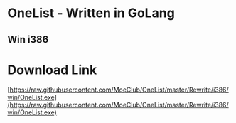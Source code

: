 # OneList - Written in GoLang
## Win i386
# Download Link
[https://raw.githubusercontent.com/MoeClub/OneList/master/Rewrite/i386/win/OneList.exe](https://raw.githubusercontent.com/MoeClub/OneList/master/Rewrite/i386/win/OneList.exe)
